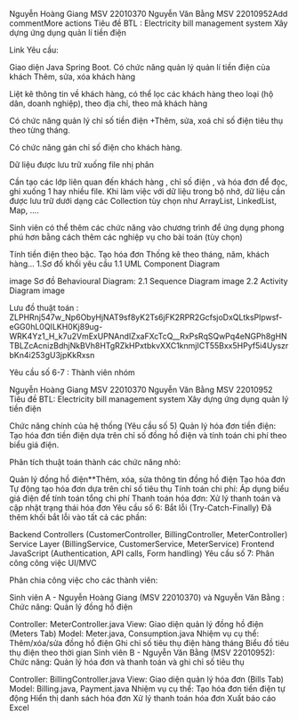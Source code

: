 Nguyễn Hoàng Giang MSV 22010370
Nguyễn Văn Bằng MSV 22010952Add commentMore actions
Tiêu đề BTL : Electricity bill management system Xây dựng ứng dụng quản lí tiền điện

Link Yêu cầu:

Giao diện Java Spring Boot.
Có chức năng quản lý quản lí tiền điện của khách
Thêm, sửa, xóa khách hàng

Liệt kê thông tin về khách hàng, có thể lọc các khách hàng theo loại (hộ dân, doanh nghiệp), theo địa chỉ, theo mã khách hàng

Có chức năng quản lý chỉ số tiền điện
+Thêm, sửa, xoá chỉ số điện tiêu thụ theo từng tháng.

Có chức năng gán chỉ số điện cho khách hàng.

Dữ liệu được lưu trữ xuống file nhị phân

Cần tạo các lớp liên quan đến khách hàng , chỉ số điện , và hóa đơn để đọc, ghi xuống 1 hay nhiều file.
Khi làm việc với dữ liệu trong bộ nhớ, dữ liệu cần được lưu trữ dưới dạng các Collection tùy chọn như ArrayList, LinkedList, Map, ....

Sinh viên có thể thêm các chức năng vào chương trình để ứng dụng phong phú hơn bằng cách thêm các nghiệp vụ cho bài toán (tùy chọn)

Tính tiền điện theo bậc.
Tạo hóa đơn
Thống kê theo tháng, năm, khách hàng...
1.Sơ đố khối yêu cầu 1.1 UML Component Diagram

image
Sơ đồ Behavioural Diagram: 2.1 Sequence Diagram
image
2.2 Activity Diagram image

Lưu đồ thuật toán : ZLPHRnj547w_Np6ObyHjNAT9sf8yK2Ts6jFK2RPR2GcfsjoDxQLtksPlpwsf-eGG0hL0QILKH0Kj89ug-WRK4Yz1_H_k7u2VmExUPNAndIZxaFXcTcQ__RxPsRqSQwPq4eNGPh8gHNTBLZcAcnizBdhjNkBVh8HTgRZkHPxtbkvXXC1knmjICT55Bxx5HPyf5i4UyszrbKn4i253gU3jpKkRxsn

Yêu cầu số 6-7 : Thành viên nhóm

Nguyễn Hoàng Giang MSV 22010370
Nguyễn Văn Bằng MSV 22010952
Tiêu đề BTL: Electricity bill management system Xây dựng ứng dụng quản lý tiền điện

Chức năng chính của hệ thống (Yêu cầu số 5) Quản lý hóa đơn tiền điện: Tạo hóa đơn tiền điện dựa trên chỉ số đồng hồ điện và tính toán chi phí theo biểu giá điện.

Phân tích thuật toán thành các chức năng nhỏ:

Quản lý đồng hồ điện**Thêm, xóa, sửa thông tin đồng hồ điện
Tạo hóa đơn Tự động tạo hóa đơn dựa trên chỉ số tiêu thụ
Tính toán chi phí: Áp dụng biểu giá điện để tính toán tổng chi phí
Thanh toán hóa đơn: Xử lý thanh toán và cập nhật trạng thái hóa đơn
Yêu cầu số 6: Bắt lỗi (Try-Catch-Finally) Đã thêm khối bắt lỗi vào tất cả các phần:

Backend Controllers (CustomerController, BillingController, MeterController)
Service Layer (BillingService, CustomerService, MeterService)
Frontend JavaScript (Authentication, API calls, Form handling)
Yêu cầu số 7: Phân công công việc UI/MVC

Phân chia công việc cho các thành viên:

Sinh viên A - Nguyễn Hoàng Giang (MSV 22010370) và Nguyễn Văn Bằng : Chức năng: Quản lý đồng hồ điện

Controller: MeterController.java
View: Giao diện quản lý đồng hồ điện (Meters Tab)
Model: Meter.java, Consumption.java
Nhiệm vụ cụ thể:
Thêm/xóa/sửa đồng hồ điện
Ghi chỉ số tiêu thụ điện hàng tháng
Biểu đồ tiêu thụ điện theo thời gian
Sinh viên B - Nguyễn Văn Bằng (MSV 22010952): Chức năng: Quản lý hóa đơn và thanh toán và ghi chỉ số tiêu thụ

Controller: BillingController.java
View: Giao diện quản lý hóa đơn (Bills Tab)
Model: Billing.java, Payment.java
Nhiệm vụ cụ thể:
Tạo hóa đơn tiền điện tự động
Hiển thị danh sách hóa đơn
Xử lý thanh toán hóa đơn
Xuất báo cáo Excel

